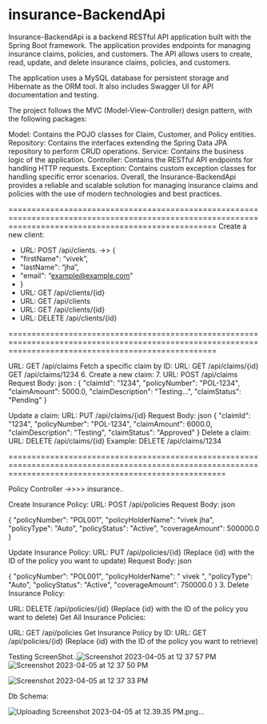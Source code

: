# insurance-BackendApi
Insurance-BackendApi is a backend RESTful API application built with the Spring Boot framework. The application provides endpoints for managing insurance claims, policies, and customers. The API allows users to create, read, update, and delete insurance claims, policies, and customers.

The application uses a MySQL database for persistent storage and Hibernate as the ORM tool. It also includes Swagger UI for API documentation and testing.

The project follows the MVC (Model-View-Controller) design pattern, with the following packages:

Model: Contains the POJO classes for Claim, Customer, and Policy entities.
Repository: Contains the interfaces extending the Spring Data JPA repository to perform CRUD operations.
Service: Contains the business logic of the application.
Controller: Contains the RESTful API endpoints for handling HTTP requests.
Exception: Contains custom exception classes for handling specific error scenarios.
Overall, the Insurance-BackendApi provides a reliable and scalable solution for managing insurance claims and policies with the use of modern technologies and best practices.

=========================================================================================================================================================
Create a new client:
* URL: POST /api/clients. ->> {
*   "firstName": “vivek”,
*   "lastName": “jha”,
*   "email": “example@example.com"
* }
* URL: GET /api/clients/{id}
* URL: GET /api/clients
* URL: GET /api/clients/{id}
* URL: DELETE /api/clients/{id}

=========================================================================================================================================================



 URL: GET /api/claims
 Fetch a specific claim by ID:
 URL: GET /api/claims/{id}
 GET /api/claims/1234
6. Create a new claim:
7. URL: POST /api/claims
 Request Body:
 json : { "claimId": "1234", "policyNumber": "POL-1234", "claimAmount": 5000.0, "claimDescription": "Testing...", "claimStatus": "Pending" }

Update a claim:
 URL: PUT /api/claims/{id}
 Request Body:
json
{ "claimId": "1234", "policyNumber": "POL-1234", "claimAmount": 6000.0, "claimDescription": "Testing", "claimStatus": "Approved" }
 Delete a claim:
 URL: DELETE /api/claims/{id}
 Example: DELETE /api/claims/1234
 
 ===========================================================================================================================================================
 
 Policy Controller ->>>> insurance..



 Create Insurance Policy:
URL: POST /api/policies
Request Body:
json

{ "policyNumber": "POL001", "policyHolderName": "vivek jha", "policyType": "Auto", "policyStatus": "Active", "coverageAmount": 500000.0 }

Update Insurance Policy:
URL: PUT /api/policies/{id} (Replace {id} with the ID of the policy you want to update)
 Request Body:
json

{ "policyNumber": "POL001", "policyHolderName": " vivek ", "policyType": "Auto", "policyStatus": "Active", "coverageAmount": 750000.0 }
3. Delete Insurance Policy:

URL: DELETE /api/policies/{id} (Replace {id} with the ID of the policy you want to delete)
 Get All Insurance Policies:

 URL: GET /api/policies
 Get Insurance Policy by ID:
 URL: GET /api/policies/{id} (Replace {id} with the ID of the policy you want to retrieve)


 
 Testing ScreenShot..![Screenshot 2023-04-05 at 12 37 57 PM](https://user-images.githubusercontent.com/67068290/230007274-d9d704d7-90fe-4008-a6c7-be0fc32e2757.png)
![Screenshot 2023-04-05 at 12 37 50 PM](https://user-images.githubusercontent.com/67068290/230007297-61e3572f-3d1e-4458-be3f-07c705b1f3c1.png)

 
 ![Screenshot 2023-04-05 at 12 37 33 PM](https://user-images.githubusercontent.com/67068290/230007310-fa3aa4b7-f5a3-4c23-903d-95faebcb3917.png)

 
 
 
 



Db Schema: 
 
 ![Uploading Screenshot 2023-04-05 at 12.39.35 PM.png…]()

 
 

